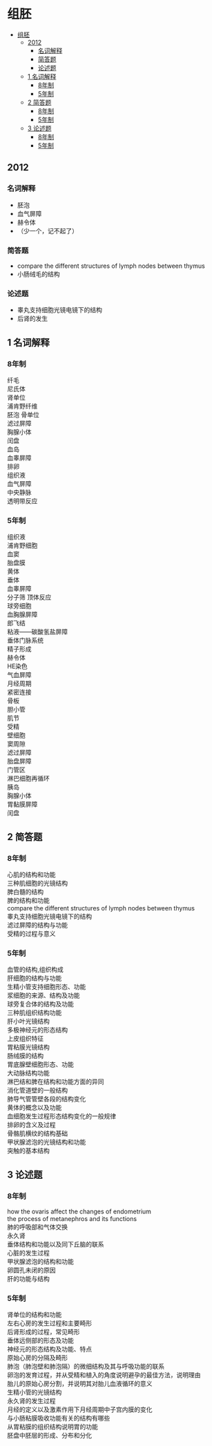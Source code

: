 # 组胚  
<!-- MDTOC maxdepth:6 firsth1:1 numbering:0 flatten:0 bullets:1 updateOnSave:1 -->

- [组胚](#组胚)   
   - [2012](#2012)   
      - [名词解释](#名词解释)   
      - [简答题](#简答题)   
      - [论述题](#论述题)   
   - [1 名词解释](#1-名词解释)   
      - [8年制](#8年制)   
      - [5年制](#5年制)   
   - [2 简答题](#2-简答题)   
      - [8年制](#8年制-1)   
      - [5年制](#5年制-1)   
   - [3 论述题](#3-论述题)   
      - [8年制](#8年制-2)   
      - [5年制](#5年制-2)   

<!-- /MDTOC -->
## 2012  
### 名词解释  
- 胚泡  
- 血气屏障  
- 赫令体  
- （少一个，记不起了）  

### 简答题  
- compare the different structures of lymph nodes between thymus  
- 小肠绒毛的结构  

### 论述题  
- 睾丸支持细胞光镜电镜下的结构  
- 后肾的发生  


## 1 名词解释  

### 8年制  

纤毛   
尼氏体    
肾单位    
浦肯野纤维   
胚泡
骨单位      
滤过屏障    
胸腺小体   
闰盘    
血岛    
血睾屏障    
排卵   
组织液   
血气屏障   
中央静脉   
透明带反应   

### 5年制   

组织液   
浦肯野细胞   
血窦   
胎盘膜   
黄体   
垂体   
血睾屏障   
分子筛
顶体反应      
球旁细胞   
血胸腺屏障   
郎飞结   
粘液——碳酸氢盐屏障   
垂体门脉系统   
精子形成   
赫令体    
HE染色   
气血屏障   
月经周期   
紧密连接   
骨板   
胆小管    
肌节   
受精   
壁细胞   
窦周隙   
滤过屏障   
胎盘屏障   
门管区   
淋巴细胞再循环   
胰岛   
胸腺小体   
胃黏膜屏障   
闰盘   


## 2 简答题   

### 8年制   

心肌的结构和功能   
三种肌细胞的光镜结构   
脾白髓的结构   
脾的结构和功能   
compare the different structures of lymph nodes between thymus   
睾丸支持细胞光镜电镜下的结构   
滤过屏障的结构与功能   
受精的过程与意义   

### 5年制   

血管的结构,组织构成   
肝细胞的结构与功能   
生精小管支持细胞形态、功能   
浆细胞的来源、结构及功能   
球旁复合体的结构及功能   
三种肌组织结构功能   
肝小叶光镜结构   
多极神经元的形态结构   
上皮组织特征   
胃粘膜光镜结构   
肠绒膜的结构   
胃底腺壁细胞形态、功能   
大动脉结构功能   
淋巴结和脾在结构和功能方面的异同   
消化管道壁的一般结构   
肺导气管管壁各段的结构变化   
黄体的概念以及功能   
血细胞发生过程形态结构变化的一般规律   
排卵的含义及过程   
骨骼肌横纹的结构基础   
甲状腺滤泡的光镜结构和功能   
突触的基本结构   

## 3 论述题  

### 8年制   

how the ovaris affect the changes of endometrium   
the process of metanephros and its functions   
肺的呼吸部和气体交换   
永久肾   
垂体结构和功能以及同下丘脑的联系   
心脏的发生过程   
甲状腺滤泡的结构和功能   
卵圆孔未闭的原因   
肝的功能与结构   

### 5年制   

肾单位的结构和功能   
左右心房的发生过程和主要畸形   
后肾形成的过程，常见畸形   
垂体远侧部的形态及功能   
神经元的形态结构及功能、特点   
原始心房的分隔及畸形   
肺泡（肺泡壁和肺泡隔）的微细结构及其与呼吸功能的联系   
卵泡的发育过程，并从受精和植入的角度说明避孕的最佳方法，说明理由   
胎儿的原始心房分割，并说明其对胎儿血液循环的意义   
生精小管的光镜结构    
永久肾的发生过程   
月经的定义以及激素作用下月经周期中子宫内膜的变化   
与小肠粘膜吸收功能有关的结构有哪些   
从胃粘膜的组织结构说明胃的功能   
胚盘中胚层的形成、分布和分化   
